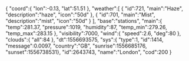 {
    "coord":{
        "lon":-0.13,
        "lat":51.51
    },
    "weather":[
        {
            "id":721,
            "main":"Haze",
            "description":"haze",
            "icon":"50d"
        },
        {
            "id":701,
            "main":"Mist",
            "description":"mist",
            "icon":"50d"
        }
    ],
    "base":"stations",
    "main":{
        "temp":281.37,
        "pressure":1019,
        "humidity":87,
        "temp_min":279.26,
        "temp_max":283.15
        },
    "visibility":7000,
    "wind":{
        "speed":2.6,
        "deg":80
        },
    "clouds":{
        "all":84
        },
        "dt":1556693575,
        "sys":{
            "type":1,
            "id":1414,
            "message":0.0097,
            "country":"GB",
            "sunrise":1556685176,
            "sunset":1556738531},
            "id":2643743,
            "name":"London",
            "cod":200
        }